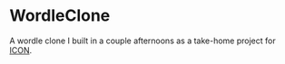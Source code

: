 # WordleClone

A wordle clone I built in a couple afternoons as a take-home project for [ICON](https://www.iconbuild.com/).
